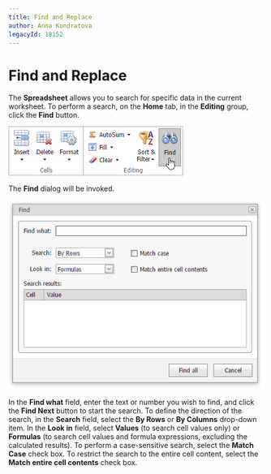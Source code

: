 ```yaml
---
title: Find and Replace
author: Anna Kondratova
legacyId: 18152
---
```

# Find and Replace
The **Spreadsheet** allows you to search for specific data in the current worksheet. To perform a search, on the **Home** tab, in the **Editing** group, click the **Find** button.

![EUD_ASPxSpreadsheet_Home_Find](../../../images/img26056.png)

The **Find** dialog will be invoked.

![EUD_ASPxSpreadsheet_Home_FindDialog](../../../images/img26057.png)

In the **Find what** field, enter the text or number you wish to find, and click the **Find Next** button to start the search. To define the direction of the search, in the **Search** field, select the **By Rows** or **By Columns** drop-down item. In the **Look in** field, select **Values** (to search cell values only) or **Formulas** (to search cell values and formula expressions, excluding the calculated results). To perform a case-sensitive search, select the **Match Case** check box. To restrict the search to the entire cell content, select the **Match entire cell contents** check box.